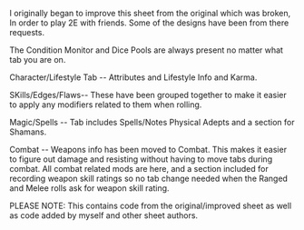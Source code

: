 I originally began to improve this sheet from the original which was broken,
In order to play 2E with friends. Some of the designs have been from there requests.

The Condition Monitor and Dice Pools are always present no matter what tab you are on.

Character/Lifestyle Tab -- Attributes and Lifestyle Info and Karma.

SKills/Edges/Flaws-- These have been grouped together to make it easier to apply any
		     modifiers related to them when rolling.

Magic/Spells -- Tab includes Spells/Notes Physical Adepts and a section for Shamans.

Combat -- Weapons info has been moved to Combat.  This makes it easier to figure out 
	  damage and resisting without having to move tabs during combat. 
	  All combat related mods are here, and a section included for recording
	  weapon skill ratings so no tab change needed when the Ranged and Melee rolls
	  ask for weapon skill rating. 

PLEASE NOTE: This contains code from the original/improved sheet as well as code added 
             by myself and other sheet authors.
	  
